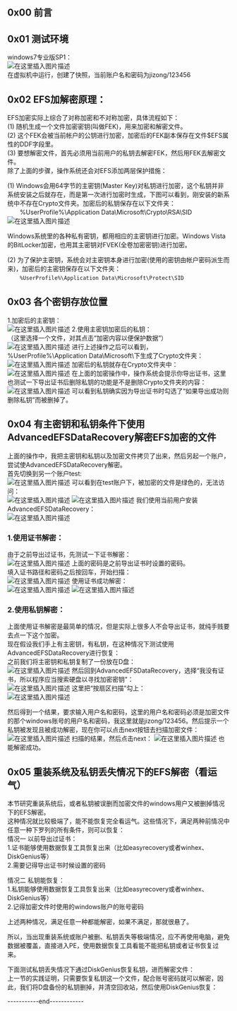 ## 0x00 前言

## 0x01 测试环境  
windows7专业版SP1：  
![在这里插入图片描述](../image/231549a032d154c622be2b5b11bd967a.png)  
在虚拟机中运行，创建了快照，当前账户名和密码为jizong/123456    

## 0x02 EFS加解密原理：
EFS加密实际上综合了对称加密和不对称加密，具体流程如下：  
(1) 随机生成一个文件加密密钥(叫做FEK)，用来加密和解密文件。  
(2) 这个FEK会被当前帐户的公钥进行加密，加密后的FEK副本保存在文件$EFS属性的DDF字段里。  
(3) 要想解密文件，首先必须用当前用户的私钥去解密FEK，然后用FEK去解密文件。  
除了上面的步骤，操作系统还会对EFS添加两层保护措施：  

(1) Windows会用64字节的主密钥(Master Key)对私钥进行加密，这个私钥并非系统安装之后就存在，而是第一次进行加密时生成，下图可以看到，刚安装的新系统中不存在Crypto文件夹。加密后的私钥保存在以下文件夹：
　　%UserProfile%\Application Data\Microsoft\Crypto\RSA\SID
　　![在这里插入图片描述](../image/aa1ddc2fda8304602681ec71d6487459.png)

Windows系统里的各种私有密钥，都用相应的主密钥进行加密。Windows Vista的BitLocker加密，也用其主密钥对FVEK(全卷加密密钥)进行加密。


(2) 为了保护主密钥，系统会对主密钥本身进行加密(使用的密钥由帐户密码派生而来)，加密后的主密钥保存在以下文件夹：  
　　```%UserProfile%\Application Data\Microsoft\Protect\SID```

## 0x03 各个密钥存放位置
1.加密后的主密钥：  
![在这里插入图片描述](../image/3f10578e97d3623576ae6ec0cdcf04f3.png)
2.使用主密钥加密后的私钥：  
（这里选择一个文件，对其点击“加密内容以便保护数据”）  
![在这里插入图片描述](../image/ff199fd4d601c98cf04e0dbe9bc5b821.png)
进行上述操作之后可以看到，%UserProfile%\Application Data\Microsoft\下生成了Crypto文件夹：  
![在这里插入图片描述](../image/58e20d6e5e272e633cbc3c67ffa57d1c.png)
加密后的私钥就存在Crypto文件夹中：  
![在这里插入图片描述](../image/fc288fd3423e9ef1a479f932d44c45a7.png)
在上面的加密操作中，操作系统会提示你导出证书，这里也测试一下导出证书后删除私钥的功能是不是删除Crypto文件夹的内容：  
![在这里插入图片描述](../image/136ade76c7c67ce9b6385fec68f469c1.png)
可以看到私钥确实因为导出证书时勾选了“如果导出成功则删除私钥”而被删掉了。  


## 0x04 有主密钥和私钥条件下使用AdvancedEFSDataRecovery解密EFS加密的文件
上面的操作中，我把主密钥和私钥以及加密文件拷贝了出来，然后另起一个账户，尝试使AdvancedEFSDataRecovery解密。  
首先切换到另一个账户test:  
![在这里插入图片描述](../image/e9c4e88a1a9552e5a34f0079a3e81588.png)
可以看到在test账户下，被加密的文件是绿色的，无法访问：  
![在这里插入图片描述](../image/e9d8e4170de1f98146009dda67793059.png)
![在这里插入图片描述](../image/ec62dc0482d27c3745080631de3c3784.png)
我们使用当前用户安装AdvancedEFSDataRecovery：  
![在这里插入图片描述](../image/04ffebd1be9583c3d5f9dee5fcb2328e.png)
### 1.使用证书解密：
由于之前导出过证书，先测试一下证书解密：  
![在这里插入图片描述](../image/5c880c0db1fa229bac6195e4acb7d127.png)
上面的密码是之前导出证书时设置的密码。  
填入证书路径和密码之后按回车，开始扫描：  
![在这里插入图片描述](../image/dc9f5caf5c41bfb1656ee547321b83bd.png)
使用证书成功解密：  
![在这里插入图片描述](../image/b66ab1de90987e681ec98a8e21113658.png)
![在这里插入图片描述](../image/122d52d3383aa30ebb36dca0fe9b62c3.png)
### 2.使用私钥解密：
上面使用证书解密是最简单的情况，但是实际上很多人不会导出证书，就纯手贱要去点一下这个加密。  
现在假设我们手上有主密钥，有私钥，在这种情况下测试使用AdvancedEFSDataRecovery进行恢复：  
之前我们将主密钥和私钥复制了一份放在D盘：  
![在这里插入图片描述](../image/d8549f032c58f6143896d1c277bf6478.png)
然后回到AdvancedEFSDataRecovery，选择“我没有证书，所以程序应当搜索硬盘以寻找加密密钥”：  
![在这里插入图片描述](../image/ff857fd80be871f4cbaa3e4f9ad87e90.png)
这里把“按扇区扫描”勾上：  
![在这里插入图片描述](../image/b2ca10b7f45dbae591e3853649ff554c.png)

然后得到一个结果，要求输入用户名和密码，这里的用户名和密码必须是加密文件的那个windows账号的用户名和密码，我这里就是jizong/123456。然后提示一个私钥被发现且被成功解密，现在你可以点击next按钮去扫描加密文件：  
![在这里插入图片描述](../image/924b94d5cbaf2c074bcb5087363032ea.png)
扫描的结果，然后点击next：
![在这里插入图片描述](../image/b10bb7620d1506d7747df39b20702087.png)
也能解密成功。  

## 0x05 重装系统及私钥丢失情况下的EFS解密（看运气）
本节研究重装系统后，或者私钥被误删而加密文件的windows用户又被删掉情况下的EFS解密。  
这种情况就比较极端了，能不能恢复完全看运气。这些情况下，满足两种前情况中任意一种下罗列的所有条件，则可以恢复：  
情况一 以前导出过证书：  
1.证书能够使用数据恢复工具恢复出来（比如easyrecovery或者winhex、DiskGenius等）  
2.需要记得导出证书时候设置的密码  

情况二 私钥能恢复：  
1.私钥能够使用数据恢复工具恢复出来（比如easyrecovery或者winhex、DiskGenius等）  
2.记得加密文件时使用的windows账户的账号密码  
  
上述两种情况，满足任意一种都能解密，如果不满足，那就很悬了。  

所以，当出现重装系统或账户被删、私钥丢失等极端情况，应不再使用电脑，避免数据被覆盖，直接进入PE，使用数据恢复工具看能不能把私钥或者证书恢复过来。  

下面测试私钥丢失情况下通过DiskGenius恢复私钥，进而解密文件：  
上一节的实践证明，只需要恢复私钥这一个文件，配合账号密码就可以解密，因此，我们将D盘备份的私钥删掉，并清空回收站，然后使用DiskGenius恢复：  



-----------end------------
